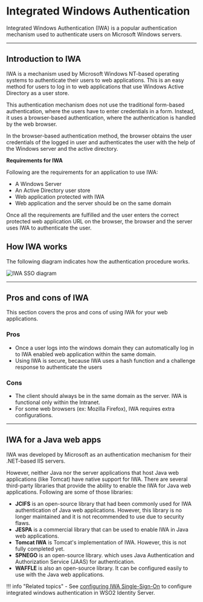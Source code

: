 # Integrated Windows Authentication

Integrated Windows Authentication (IWA) is a popular authentication mechanism used to authenticate users on Microsoft Windows servers.

---

## Introduction to IWA

IWA is a mechanism used by Microsoft Windows NT-based operating systems to authenticate their users to web applications. This is an easy method for users to log in to web applications that use Windows Active Directory as a user store.

This authentication mechanism does not use the traditional form-based authentication, where the users have to enter credentials in a form. Instead, it uses a browser-based authentication, where the authentication is handled by the web browser.

In the browser-based authentication method, the browser obtains the user credentials of the logged in user and authenticates the user with the help of the Windows server and the active directory.

**Requirements for IWA**

Following are the requirements for an application to use IWA:

- A Windows Server
- An Active Directory user store
- Web application protected with IWA
- Web application and the server should be on the same domain

Once all the requirements are fulfilled and the user enters the correct protected web application URL on the browser, the browser and the server uses IWA to authenticate the user.

## How IWA works

The following diagram indicates how the authentication procedure works.

![IWA SSO diagram]({{base_path}}/assets/img/concepts/iwa-work-flow.png)

---

## Pros and cons of IWA
This section covers the pros and cons of using IWA for your web applications.

### Pros
- Once a user logs into the windows domain they can automatically log in to IWA enabled web application within the same domain.
- Using IWA is secure, because IWA uses a hash function and a challenge response to authenticate the users

### Cons
- The client should  always be in the same domain as the server. IWA is functional only within the Intranet.
- For some web browsers (ex: Mozilla Firefox), IWA requires extra configurations.

---

## IWA for a Java web apps

IWA was developed by Microsoft as an authentication mechanism for their .NET-based IIS servers.

However, neither Java nor the server applications that host Java web applications (like Tomcat) have native support for IWA. There are several third-party libraries that provide the ability to enable the IWA for Java web applications. Following are some of those libraries:

- **JCIFS** is an open-source library that had been commonly used for IWA authentication of Java web applications. However, this library is no longer maintained and it is not recommended to use due to security flaws.
- **JESPA** is a commercial library that can be used to enable IWA in Java web applications.
- **Tomcat IWA** is Tomcat's implementation of IWA. However, this is not fully completed yet.
- **SPNEGO** is an open-source library. which uses Java Authentication and Authorization Service (JAAS) for authentication.
- **WAFFLE** is also an open-source library. It can be configured easily to use with the Java web applications.  

!!! info "Related topics"
    - See [configuring IWA Single-Sign-On]({{base_path}}/guides/login/configure-iwa-single-sign-on) to configure integrated windows authentication in WSO2 Identity Server.